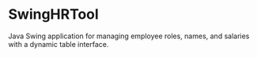 # SwingHRTool
Java Swing application for managing employee roles, names, and salaries with a dynamic table interface.
